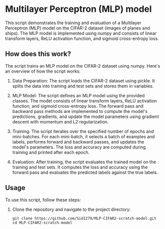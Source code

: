 # Multilayer Perceptron (MLP) model

This script demonstrates the training and evaluation of a Multilayer Perceptron (MLP) model on the CIFAR-2 dataset (images of planes and ships). The MLP model is implemented using numpy and consists of linear transform layers, ReLU activation function, and sigmoid cross-entropy loss.

## How does this work?

The script trains an MLP model on the CIFAR-2 dataset using numpy. Here's an overview of how the script works:

1. Data Preparation: The script loads the CIFAR-2 dataset using pickle. It splits the data into training and test sets and stores them in variables.

2. MLP Model: The script defines an MLP model using the provided classes. The model consists of linear transform layers, ReLU activation function, and sigmoid cross-entropy loss. The forward pass and backward pass methods are implemented to compute the model's predictions, gradients, and update the model parameters using gradient descent with momentum and L2 regularization.

3. Training: The script iterates over the specified number of epochs and mini-batches. For each mini-batch, it selects a batch of examples and labels, performs forward and backward passes, and updates the model's parameters. The loss and accuracy are computed during training and printed after each epoch.

4. Evaluation: After training, the script evaluates the trained model on the training and test sets. It computes the loss and accuracy using the forward pass and evaluates the predicted labels against the true labels.

## Usage

To use this script, follow these steps:

1. Clone the repository and navigate to the project directory:
   ```shell
   git clone https://github.com/Sid1279/MLP-CIFAR2-scratch-model.git
   cd MLP-CIFAR2-scratch-model
   ```

